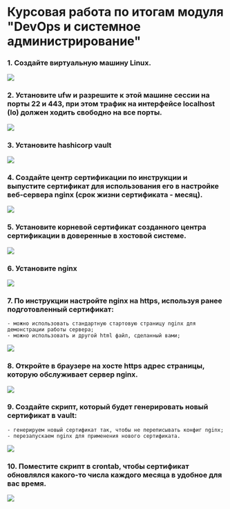 # Курсовая работа по итогам модуля "DevOps и системное администрирование"

### 1. Создайте виртуальную машину Linux.
![](https://c.radikal.ru/c40/2201/89/64ee42a6008b.png)

### 2. Установите ufw и разрешите к этой машине сессии на порты 22 и 443, при этом трафик на интерфейсе localhost (lo) должен ходить свободно на все порты.

![](https://a.radikal.ru/a43/2201/dc/0acd816372d8.png)

### 3. Установите hashicorp vault

![](https://a.radikal.ru/a01/2201/a9/40a9290bcd58.png)

### 4. Cоздайте центр сертификации по инструкции и выпустите сертификат для использования его в настройке веб-сервера nginx (срок жизни сертификата - месяц).

![](https://b.radikal.ru/b05/2201/94/899820581059.png)

### 5. Установите корневой сертификат созданного центра сертификации в доверенные в хостовой системе.

![](https://d.radikal.ru/d31/2201/0d/0d8364081c5f.png)

### 6. Установите nginx

![](https://a.radikal.ru/a30/2201/ac/884d37bdd7c7.png)

### 7. По инструкции настройте nginx на https, используя ранее подготовленный сертификат:

    - можно использовать стандартную стартовую страницу nginx для демонстрации работы сервера;
    - можно использовать и другой html файл, сделанный вами;

![](https://d.radikal.ru/d34/2201/78/e8971b5ef524.png)

### 8. Откройте в браузере на хосте https адрес страницы, которую обслуживает сервер nginx.

![](https://d.radikal.ru/d43/2201/0d/8b653d5f45db.png)

### 9. Создайте скрипт, который будет генерировать новый сертификат в vault:

    - генерируем новый сертификат так, чтобы не переписывать конфиг nginx;
    - перезапускаем nginx для применения нового сертификата.

![](https://c.radikal.ru/c35/2201/c8/935fbc5e5742.png)

### 10. Поместите скрипт в crontab, чтобы сертификат обновлялся какого-то числа каждого месяца в удобное для вас время.

![](https://a.radikal.ru/a31/2201/fc/7508da8c3863.png)


